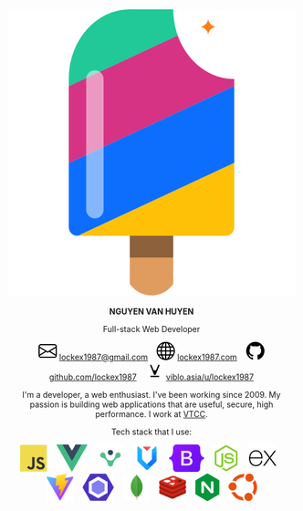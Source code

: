 <div align="center">
<img src="images/logo.svg" />

**NGUYEN VAN HUYEN**

Full-stack Web Developer

<img src="icons/envelope.svg" /> [lockex1987@gmail.com](mailto:lockex1987@gmail.com)&nbsp;&nbsp;&nbsp;
<img src="icons/globe.svg" /> [lockex1987.com](https://lockex1987.com/)&nbsp;&nbsp;&nbsp;
<img src="icons/github.svg" /> [github.com/lockex1987](https://github.com/lockex1987)&nbsp;&nbsp;&nbsp;
<img src="icons/viblo.svg" /> [viblo.asia/u/lockex1987](https://viblo.asia/u/lockex1987)

I'm a developer, a web enthusiast. I've been working since 2009. My passion is building web applications that are useful, secure, high performance. I work at [VTCC](https://vtcc.vn/).

Tech stack that I use:

<img src="technologies/js.svg" height="48" />&nbsp;&nbsp;&nbsp;
<img src="technologies/vue.svg" height="48" />&nbsp;&nbsp;&nbsp;
<img src="technologies/vue-router.png" height="48" />&nbsp;&nbsp;&nbsp;
<img src="technologies/ant_design_vue.svg" height="48" />&nbsp;&nbsp;&nbsp;
<img src="technologies/bootstrap.svg" height="48" />&nbsp;&nbsp;&nbsp;
<img src="technologies/node.js.svg" height="48" />&nbsp;&nbsp;&nbsp;
<img src="technologies/express.svg" height="48" />&nbsp;&nbsp;&nbsp;
<img src="technologies/vite.svg" height="48" />&nbsp;&nbsp;&nbsp;
<img src="technologies/eslint.svg" height="48" />&nbsp;&nbsp;&nbsp;
<img src="technologies/mongodb.svg" height="48" />&nbsp;&nbsp;&nbsp;
<img src="technologies/redis.svg" height="48" />&nbsp;&nbsp;&nbsp;
<img src="technologies/nginx.svg" height="48" />&nbsp;&nbsp;&nbsp;
<img src="technologies/ubuntu.svg" height="48" />

</div>
